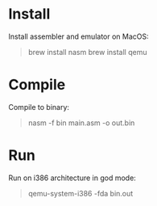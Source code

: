 Install
=======
Install assembler and emulator on MacOS:

> brew install nasm
> brew install qemu

Compile
=======
Compile to binary:

> nasm -f bin main.asm -o out.bin

Run
===
Run on i386 architecture in god mode:

> qemu-system-i386 -fda bin.out

